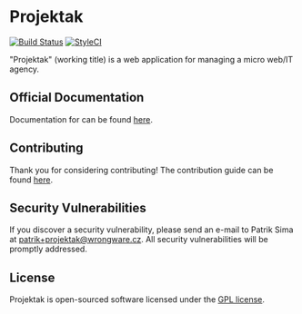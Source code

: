 # Projektak

[![Build Status](https://travis-ci.org/wrongware/projektak.svg?branch=master)](https://travis-ci.org/wrongware/projektak)
[![StyleCI](https://styleci.io/repos/68014140/shield)](https://styleci.io/repos/68014140)

"Projektak" (working title)
is a web application for managing a micro web/IT agency.

## Official Documentation

Documentation for can be found [here](https://github.com/wrongware/projektak/wiki).

## Contributing

Thank you for considering contributing! The contribution guide can be found [here](https://github.com/wrongware/projektak/wiki).

## Security Vulnerabilities

If you discover a security vulnerability, please send an e-mail to Patrik Sima at patrik+projektak@wrongware.cz. All security vulnerabilities will be promptly addressed.

## License

Projektak is open-sourced software licensed under the [GPL license](http://opensource.org/licenses/GPL).

